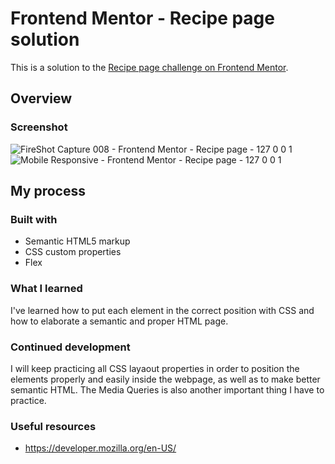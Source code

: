 # Frontend Mentor - Recipe page solution

This is a solution to the [Recipe page challenge on Frontend Mentor](https://www.frontendmentor.io/challenges/recipe-page-KiTsR8QQKm).

## Overview

### Screenshot
![FireShot Capture 008 - Frontend Mentor - Recipe page - 127 0 0 1](https://github.com/user-attachments/assets/e4b88b81-7916-42ee-acd9-9963db6d4f2f)
![Mobile Responsive - Frontend Mentor - Recipe page - 127 0 0 1](https://github.com/user-attachments/assets/4fa081e7-b3ea-41a8-a74e-c414c25bf5c8)


## My process

### Built with

- Semantic HTML5 markup
- CSS custom properties
- Flex

### What I learned
I've learned how to put each element in the correct position with CSS and how to elaborate a semantic and proper HTML page.


### Continued development
I will keep practicing all CSS layaout properties in order to position the elements properly and easily inside the webpage, as well as to make better semantic HTML. The Media Queries is also another important thing I have to practice.
### Useful resources

- https://developer.mozilla.org/en-US/
